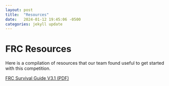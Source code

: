 ```yaml
---
layout: post
title:  "Resources"
date:   2024-01-12 19:45:06 -0500
categories: jekyll update
---
```

# FRC Resources

Here is a compilation of resources that our team found useful to get started with this competition.

<a href="assets/files/FRC Survival Guide V3.1.pdf"> FRC Survival Guide V3.1 (PDF)</a>
